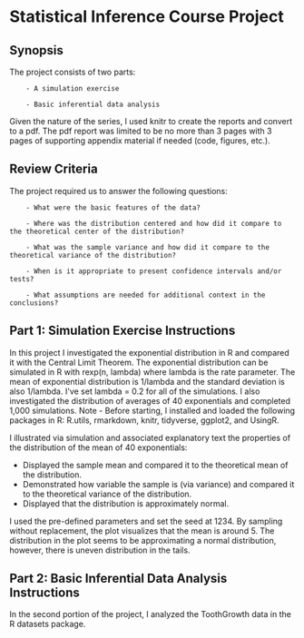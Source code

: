 # Statistical Inference Course Project #

## Synopsis ##

The project consists of two parts:

        - A simulation exercise
        
        - Basic inferential data analysis

Given the nature of the series, I used knitr to create the reports and convert to a pdf. The pdf report was limited to be no more than 3 pages with 3 pages of supporting appendix material if needed (code, figures, etc.). 

## Review Criteria ##
        
The project required us to answer the following questions:

        - What were the basic features of the data? 
        
        - Where was the distribution centered and how did it compare to the theoretical center of the distribution?
        
        - What was the sample variance and how did it compare to the theoretical variance of the distribution?
        
        - When is it appropriate to present confidence intervals and/or tests? 
        
        - What assumptions are needed for additional context in the conclusions? 

## Part 1: Simulation Exercise Instructions ##

In this project I investigated the exponential distribution in R and compared it with the Central Limit Theorem. The exponential distribution can be simulated in R with rexp(n, lambda) where lambda is the rate parameter. The mean of exponential distribution is 1/lambda and the standard deviation is also 1/lambda. I've set lambda = 0.2 for all of the simulations. I also investigated the distribution of averages of 40 exponentials and completed 1,000 simulations. Note - Before starting, I installed and loaded the following packages in R: R.utils, rmarkdown, knitr, tidyverse, ggplot2, and UsingR. 

I illustrated via simulation and associated explanatory text the properties of the distribution of the mean of 40 exponentials:

 - Displayed the sample mean and compared it to the theoretical mean of the distribution.
 - Demonstrated how variable the sample is (via variance) and compared it to the theoretical variance of the distribution.
 - Displayed that the distribution is approximately normal.

I used the pre-defined parameters and set the seed at 1234. By sampling without replacement, the plot visualizes that the mean is around 5. The distribution in the plot seems to be approximating a normal distribution, however, there is uneven distribution in the tails.
        
## Part 2: Basic Inferential Data Analysis Instructions ##
In the second portion of the project, I analyzed the ToothGrowth data in the R datasets package.
